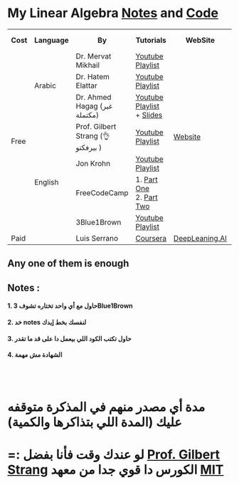 # My Linear Algebra [Notes](https://github.com/mazen-alasas/ML-Journey/blob/main/1.%20Math/1.%20Linear%20Algebra/Linear%20Algebra%20-%20mazen.pdf) and [Code](https://github.com/mazen-alasas/ML-Journey/blob/main/1.%20Math/1.%20Linear%20Algebra/Linear%20algebra.ipynb)


<table style="width:100%">
    <tr>
        <th> Cost                  </th>
        <th> Language              </th>
        <th> By                    </th>
        <th> Tutorials             </th>
        <th> WebSite               </th>
        <th> Certificates / Awards </th>
    </tr>
    <tr>
        <td rowspan = "7"> Free    </td>
        <td rowspan = "3"> Arabic  </td>
        <td> Dr. Mervat Mikhail    </td>
        <td> <a href = "https://youtube.com/playlist?list=PL7snZ0LSsq3gIc4bYM-OnvLZt2KpFvd2_&si=xjRUKnHqM4oCLCaD"> Youtube Playlist</a> </td>
        <td> </td>
        <td> </td>
    </tr>
    <tr>
        <td> Dr. Hatem Elattar     </td>
        <td> <a href = "https://youtube.com/playlist?list=PLJM7jJIw2GC1YBTTSGbFIlBxzY1aUmmJQ&si=grdtfbVqIVfTO1oD"> Youtube Playlist </a> </td>
        <td> </td>
        <td> </td>
    </tr>
    <tr>
        <td> Dr. Ahmed Hagag  (غير مكتملة) </td>
        <td> <a href = "https://youtube.com/playlist?list=PLxIvc-MGOs6iQXFnjF_STbhGdrZBphrv_&si=s6MZG-5XXxBcx-ZI"> Youtube Playlist </a> <br>
           + <a href = "https://drive.google.com/drive/folders/1tJPIL9qMxFFL9q0wR_JCYwrz3SWi_Ky7"> Slides </a>  </td>
        <td> </td>
        <td> </td>
    </tr>
    <tr>
        <td rowspan = "5"> English </td>
        <td> Prof. Gilbert Strang (👌بيرفكتو ) </td>
        <td> <a href = "https://youtube.com/playlist?list=PLE7DDD91010BC51F8&si=ADJRg_vq3GXrUopf"> Youtube Playlist </a> </td>
        <td> <a href = "https://ocw.mit.edu/courses/18-06-linear-algebra-spring-2010/video_galleries/video-lectures/"> Website </a> </td>
        <td> </td>
    </tr>
    <tr>
        <td> Jon Krohn </td>
        <td> <a href = "https://youtube.com/playlist?list=PLRDl2inPrWQW1QSWhBU0ki-jq_uElkh2a&si=TRmbXBxQKZWjDoVc"> Youtube Playlist </a> </td>
        <td> </td>
        <td> </td>
    </tr>
    <tr>
        <td> FreeCodeCamp </td>
        <td> 1. <a href = "https://youtu.be/JnTa9XtvmfI?si=aaeJf7-LyC4_Bquw"> Part One </a> 
        <br> 2. <a href = "https://youtu.be/DJ6YwBN7Ya8?si=gonBohf3x3POWLcq"> Part Two </a> </td>
        <td> </td>
        <td> </td>
    </tr>
    <tr>
        <td> 3Blue1Brown </td>
        <td> <a href = "https://youtube.com/playlist?list=PLZHQObOWTQDPD3MizzM2xVFitgF8hE_ab&si=msCiYaRg394tlvk5"> Youtube Playlist </a> </td>
        <td> </td>
        <td> </td>
    </tr>
    <tr>
        <td> Paid </td>
        <!-- <td> English </td> -->
        <td> Luis Serrano </td>
        <td> <a href = "https://www.coursera.org/learn/machine-learning-linear-algebra?specialization=mathematics-for-machine-learning-and-data-science"> Coursera </a> </td>
        <td> <a href = "https://www.deeplearning.ai/courses/mathematics-for-machine-learning-and-data-science-specialization/"> DeepLeaning.AI </a> </td>
        <td> ✅ </td>
    </tr>
</table>

## Any one of them is enough
## Notes :
#### 1. حاول مع أي واحد تختاره تشوف **3Blue1Brown**
#### 2. خد notes لنفسك بخط إيدك
#### 3. حاول تكتب الكود اللي بيعمل دا على قد ما تقدر
#### 4. الشهادة مش مهمة

<br>
<br>

# مدة أي مصدر منهم في المذكرة متوقفه عليك (المدة اللي بتذاكرها والكمية) 
# =: لو عندك وقت فأنا بفضل [Prof. Gilbert Strang]() الكورس دا قوي جدا من معهد [MIT]()